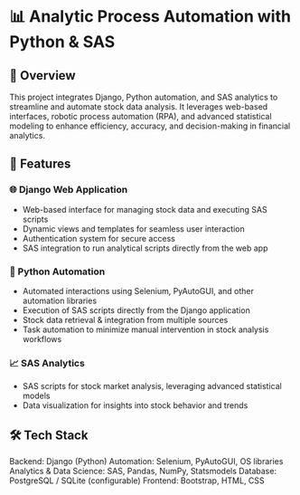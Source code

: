 # 📊 Analytic Process Automation with Python & SAS

## 📝 Overview
This project integrates Django, Python automation, and SAS analytics to streamline and automate stock data analysis. It leverages web-based interfaces, robotic process automation (RPA), and advanced statistical modeling to enhance efficiency, accuracy, and decision-making in financial analytics.

## 🚀 Features

### 🌐 Django Web Application
- Web-based interface for managing stock data and executing SAS scripts
- Dynamic views and templates for seamless user interaction
- Authentication system for secure access
- SAS integration to run analytical scripts directly from the web app

### 🤖 Python Automation
- Automated interactions using Selenium, PyAutoGUI, and other automation libraries
- Execution of SAS scripts directly from the Django application
- Stock data retrieval & integration from multiple sources
- Task automation to minimize manual intervention in stock analysis workflows

### 📈 SAS Analytics
- SAS scripts for stock market analysis, leveraging advanced statistical models
- Data visualization for insights into stock behavior and trends

## 🛠️ Tech Stack
Backend: Django (Python)
Automation: Selenium, PyAutoGUI, OS libraries
Analytics & Data Science: SAS, Pandas, NumPy, Statsmodels
Database: PostgreSQL / SQLite (configurable)
Frontend: Bootstrap, HTML, CSS
